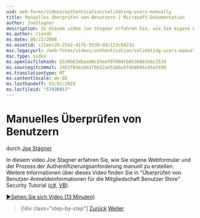```yaml
---
uid: web-forms/videos/authentication/validating-users-manually
title: Manuelles Überprüfen von Benutzern | Microsoft-Dokumentation
author: JoeStagner
description: In diesem video Joe Stagner erfahren Sie, wie Sie eigene Webformular und der Prozess der Authentifizierungsanforderung manuell zu erstellen. Weitere Informationen zu diesem vi...
ms.author: riande
ms.date: 08/22/2008
ms.assetid: c11eec26-25a2-41fb-9330-ddc123c0423a
msc.legacyurl: /web-forms/videos/authentication/validating-users-manually
msc.type: video
ms.openlocfilehash: b530963dbaad8c03eef87004fb8536063ebc2534
ms.sourcegitcommit: 24b1f6decbb17bb22a45166e5fdb0845c65af498
ms.translationtype: MT
ms.contentlocale: de-DE
ms.lasthandoff: 03/01/2019
ms.locfileid: "57030017"
---
```

<a name="validating-users-manually"></a>Manuelles Überprüfen von Benutzern
====================
durch [Joe Stagner](https://github.com/JoeStagner)

In diesem video Joe Stagner erfahren Sie, wie Sie eigene Webformular und der Prozess der Authentifizierungsanforderung manuell zu erstellen. Weitere Informationen über dieses Video finden Sie in "Überprüfen von Benutzer-Anmeldeinformationen für die Mitgliedschaft Benutzer Store" Security Tutorial ([c#](../../overview/older-versions-security/membership/validating-user-credentials-against-the-membership-user-store-cs.md), [VB](../../overview/older-versions-security/membership/validating-user-credentials-against-the-membership-user-store-vb.md)).

[&#9654;Sehen Sie sich Video (13 Minuten)](https://channel9.msdn.com/Blogs/ASP-NET-Site-Videos/validating-users-manually)

> [!div class="step-by-step"]
> [Zurück](creating-user-accounts-programmatically.md)
> [Weiter](validating-users-with-the-login-control.md)
